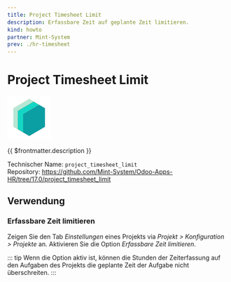 ```yaml
---
title: Project Timesheet Limit
description: Erfassbare Zeit auf geplante Zeit limitieren.
kind: howto
partner: Mint-System
prev: ./hr-timesheet
---
```


# Project Timesheet Limit

![icon_oms_box](attachments/icons_odoo_mint_system.png)

{{ $frontmatter.description }}

Technischer Name: `project_timesheet_limit`\
Repository: <https://github.com/Mint-System/Odoo-Apps-HR/tree/17.0/project_timesheet_limit>

## Verwendung

### Erfassbare Zeit limitieren

Zeigen Sie den Tab _Einstellungen_ eines Projekts via _Projekt > Konfiguration > Projekte_ an. Aktivieren Sie die Option _Erfassbare Zeit limitieren_.

::: tip
Wenn die Option aktiv ist, können die Stunden der Zeiterfassung auf den Aufgaben des Projekts die geplante Zeit der Aufgabe nicht überschreiten.
:::
